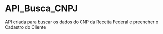 # API_Busca_CNPJ
API criada para buscar os dados do CNP da Receita Federal e preencher o Cadastro do Cliente
